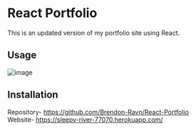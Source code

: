 # React Portfolio
This is an updated version of my portfolio site using React.

## Usage

![image](./src/images/Portfolio1.png)

## Installation

Repository- https://github.com/Brendon-Ravn/React-Portfolio
<br />
Website- https://sleepy-river-77070.herokuapp.com/